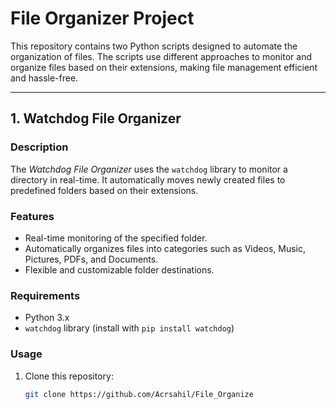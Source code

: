 # **File Organizer Project**

This repository contains two Python scripts designed to automate the organization of files. The scripts use different approaches to monitor and organize files based on their extensions, making file management efficient and hassle-free.

---

## **1. Watchdog File Organizer**

### **Description**  
The *Watchdog File Organizer* uses the `watchdog` library to monitor a directory in real-time. It automatically moves newly created files to predefined folders based on their extensions.

### **Features**  
* Real-time monitoring of the specified folder.  
* Automatically organizes files into categories such as Videos, Music, Pictures, PDFs, and Documents.  
* Flexible and customizable folder destinations.

### **Requirements**  
* Python 3.x  
* `watchdog` library (install with `pip install watchdog`)  

### **Usage**  
1. Clone this repository:
   ```bash
   git clone https://github.com/Acrsahil/File_Organize
